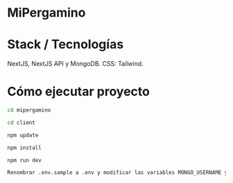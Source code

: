 # MiPergamino

# Stack / Tecnologías

NextJS, NextJS API y MongoDB. CSS: Tailwind.

# Cómo ejecutar proyecto

```sh
cd mipergamino
```

```sh
cd client
```

```sh
npm update
```

```sh
npm install
```

```sh
npm run dev
```

```sh
Renombrar .env.sample a .env y modificar las variables MONGO_USERNAME y MONGO_PASSWORD (pedirmelas).
```
